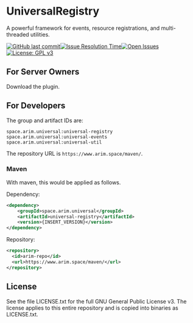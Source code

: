 # UniversalRegistry
A powerful framework for events, resource registrations, and multi-threaded utilities.

[![GitHub last commit](https://img.shields.io/github/last-commit/A248/UniversalRegistry.svg)](https://github.com/A248/UniversalRegistry/commits/master)[![Issue Resolution Time](http://isitmaintained.com/badge/resolution/A248/UniversalRegistry.svg)](http://isitmaintained.com/project/A248/UniversalRegistry "Average time to resolve an issue")[![Open Issues](http://isitmaintained.com/badge/open/A248/UniversalRegistry.svg)](http://isitmaintained.com/project/A248/UniversalRegistry "Percentage of issues still open")[![License: GPL v3](https://img.shields.io/badge/License-GPLv3-blue.svg)](https://www.gnu.org/licenses/gpl-3.0)

## For Server Owners ##

Download the plugin.

## For Developers ##

The group and artifact IDs are:

```
space.arim.universal:universal-registry
space.arim.universal:universal-events
space.arim.universal:universal-util
```

The repository URL is `https://www.arim.space/maven/`.

### Maven

With maven, this would be applied as follows.

Dependency:

```xml
<dependency>
	<groupId>space.arim.universal</groupId>
	<artifactId>universal-registry</artifactId>
	<version>{INSERT_VERSION}</version>
</dependency>
```

Repository:

``` xml
<repository>
  <id>arim-repo</id>
  <url>https://www.arim.space/maven/</url>
</repository>
```

## License

See the file LICENSE.txt for the full GNU General Public License v3. The license applies to this entire repository and is copied into binaries as LICENSE.txt.
